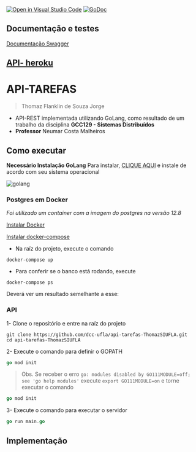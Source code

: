 [![Open in Visual Studio Code](https://classroom.github.com/assets/open-in-vscode-f059dc9a6f8d3a56e377f745f24479a46679e63a5d9fe6f495e02850cd0d8118.svg)](https://classroom.github.com/online_ide?assignment_repo_id=5989683&assignment_repo_type=AssignmentRepo)
[![GoDoc](https://godoc.org/github.com/dgraph-io/dgo?status.svg)](https://godoc.org/github.com/dgraph-io/dgo)


## Documentação e testes
[Documentação Swagger](https://app.swaggerhub.com/apis-docs/ThomazSIUFLA/API-TAREFAS-ThomazSIUFLA/1.0.1)

## [API- heroku](https://api-tarefas2.herokuapp.com/tarefas/)


# API-TAREFAS
> Thomaz Flanklin de Souza Jorge

* API-REST implementada utilizando GoLang, como resultado de um trabalho da disciplina **GCC129 - Sistemas Distribuídos** 
* **Professor** Neumar Costa Malheiros


## Como executar

**Necessário Instalação GoLang**
Para instalar, [CLIQUE AQUI](https://golang.org/doc/install) e instale de acordo com seu sistema operacional

![golang](https://emojis.slackmojis.com/emojis/images/1454546974/291/golang.png?1454546974)

### Postgres em Docker
*Foi utilizado um container com a imagem do postgres na versão 12.8*

[Instalar Docker](https://docs.docker.com/engine/install/)

[Instalar docker-compose](https://docs.docker.com/compose/install/)

* Na raíz do projeto, execute o comando 
```docker
docker-compose up
```
  - Para conferir se o banco está rodando, execute
  ```docker
  docker-compose ps
  ```
  Deverá ver um resultado semelhante a esse:



### API
1- Clone o repositório e entre na raíz do projeto

```git
git clone https://github.com/dcc-ufla/api-tarefas-ThomazSIUFLA.git
cd api-tarefas-ThomazSIUFLA
```

2- Execute o comando para definir o GOPATH

```go
go mod init
```
> Obs. Se receber o erro `go: modules disabled by GO111MODULE=off; see 'go help modules'` execute `export GO111MODULE=on` e torne executar o comando 
```go
go mod init
```

3- Execute o comando para executar o servidor
```go
go run main.go
```

## Implementação


